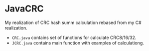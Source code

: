 # JavaCRC
My realization of CRC hash summ calculation rebased from my C# realization.

* `CRC.java` contains set of functions for calculate CRC8/16/32.
* `JCRC.java` contains main function with examples of calculationg.
